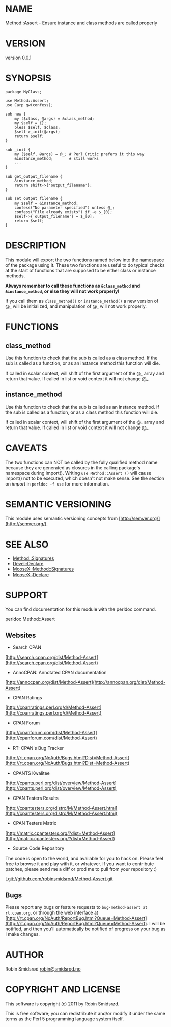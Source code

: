 # NAME

Method::Assert - Ensure instance and class methods are called properly

# VERSION

version 0.0.1

# SYNOPSIS

    package MyClass;

    use Method::Assert;
    use Carp qw(confess);

    sub new {
        my ($class, @args) = &class_method;
        my $self = {};
        bless $self, $class;
        $self->_init(@args);
        return $self;
    }

    sub _init {
        my ($self, @args) = @_; # Perl Critic prefers it this way
        &instance_method;       # still works
        ...
    }

    sub get_output_filename {
        &instance_method;
        return shift->{'output_filename'};
    }

    sub set_output_filename {
        my $self = &instance_method;
        confess("No parameter specified") unless @_;
        confess("File already exists") if -e $_[0];
        $self->{'output_filename'} = $_[0];
        return $self;
    }

# DESCRIPTION

This module will export the two functions named below into the namespace of
the package using it. These two functions are useful to do typical checks at
the start of functions that are supposed to be either class or instance
methods.

__Always remember to call these functions as `&class_method` and
`&instance_method`, or else they will not work properly!__

If you call them as `class_method()` or `instance_method()` a new version
of @_ will be initialized, and manipulation of @_ will not work properly.

# FUNCTIONS

## class_method

Use this function to check that the sub is called as a class method. If the
sub is called as a function, or as an instance method this function will
die.

If called in scalar context, will shift of the first argument of the @_
array and return that value. If called in list or void context it will not
change @_.

## instance_method

Use this function to check that the sub is called as an instance method. If
the sub is called as a function, or as a class method this function will
die.

If called in scalar context, will shift of the first argument of the @_
array and return that value. If called in list or void context it will not
change @_.

# CAVEATS

The two functions can NOT be called by the fully qualified method name
because they are generated as closures in the calling package's namespace
during import(). Writing `use Method::Assert ()` will cause import() not to
be executed, which doesn't not make sense. See the section on _import_ in
`perldoc -f use` for more information.

# SEMANTIC VERSIONING

This module uses semantic versioning concepts from [http://semver.org/](http://semver.org/).

# SEE ALSO

- [Method::Signatures](http://search.cpan.org/perldoc?Method::Signatures)
- [Devel::Declare](http://search.cpan.org/perldoc?Devel::Declare)
- [MooseX::Method::Signatures](http://search.cpan.org/perldoc?MooseX::Method::Signatures)
- [MooseX::Declare](http://search.cpan.org/perldoc?MooseX::Declare)

# SUPPORT

You can find documentation for this module with the perldoc command.

  perldoc Method::Assert

## Websites

- Search CPAN

[http://search.cpan.org/dist/Method-Assert](http://search.cpan.org/dist/Method-Assert)

- AnnoCPAN: Annotated CPAN documentation

[http://annocpan.org/dist/Method-Assert](http://annocpan.org/dist/Method-Assert)

- CPAN Ratings

[http://cpanratings.perl.org/d/Method-Assert](http://cpanratings.perl.org/d/Method-Assert)

- CPAN Forum

[http://cpanforum.com/dist/Method-Assert](http://cpanforum.com/dist/Method-Assert)

- RT: CPAN's Bug Tracker

[http://rt.cpan.org/NoAuth/Bugs.html?Dist=Method-Assert](http://rt.cpan.org/NoAuth/Bugs.html?Dist=Method-Assert)

- CPANTS Kwalitee

[http://cpants.perl.org/dist/overview/Method-Assert](http://cpants.perl.org/dist/overview/Method-Assert)

- CPAN Testers Results

[http://cpantesters.org/distro/M/Method-Assert.html](http://cpantesters.org/distro/M/Method-Assert.html)

- CPAN Testers Matrix

[http://matrix.cpantesters.org/?dist=Method-Assert](http://matrix.cpantesters.org/?dist=Method-Assert)

- Source Code Repository

The code is open to the world, and available for you to hack on. Please feel free to browse it and play
with it, or whatever. If you want to contribute patches, please send me a diff or prod me to pull
from your repository :)

L<git://github.com/robinsmidsrod/Method-Assert.git>

## Bugs

Please report any bugs or feature requests to `bug-method-assert at rt.cpan.org`, or through
the web interface at [http://rt.cpan.org/NoAuth/ReportBug.html?Queue=Method-Assert](http://rt.cpan.org/NoAuth/ReportBug.html?Queue=Method-Assert).  I will be
notified, and then you'll automatically be notified of progress on your bug as I make changes.

# AUTHOR

Robin Smidsrød <robin@smidsrod.no>

# COPYRIGHT AND LICENSE

This software is copyright (c) 2011 by Robin Smidsrød.

This is free software; you can redistribute it and/or modify it under
the same terms as the Perl 5 programming language system itself.